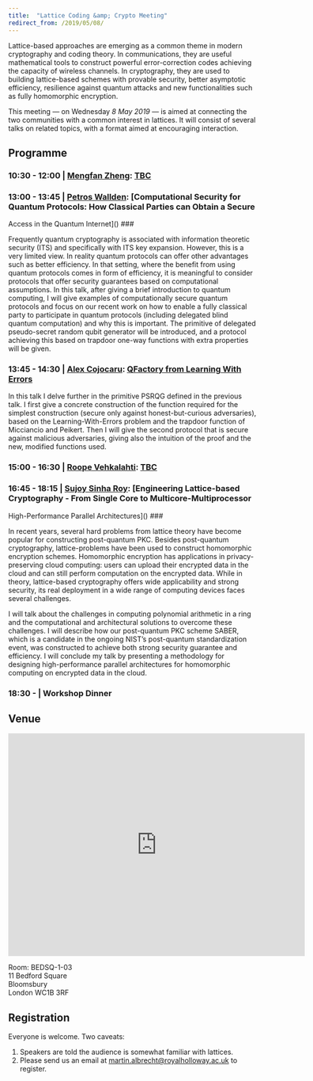 ```yaml
---
title:  "Lattice Coding &amp; Crypto Meeting"
redirect_from: /2019/05/08/
---
```


Lattice-based approaches are emerging as a common theme in modern cryptography and coding theory. In communications, they are useful mathematical tools to construct powerful error-correction codes achieving the capacity of wireless channels. In cryptography, they are used to building lattice-based schemes with provable security, better asymptotic efficiency, resilience against quantum attacks and new functionalities such as fully homomorphic encryption.

This meeting — on Wednesday *8 May 2019* — is aimed at connecting the two communities with a common interest in lattices. It will consist of several talks on related topics, with a format aimed at encouraging interaction.

## Programme ##

### <span> 10:30 - 12:00 | [Mengfan Zheng](https://dblp.org/pers/z/Zheng:Mengfan)</span>: [TBC]() ###

### <span> 13:00 - 13:45 | [Petros Wallden](http://www.pwallden.gr/)</span>: [Computational Security for Quantum Protocols: How Classical Parties can Obtain a Secure
Access in the Quantum Internet]() ###

Frequently quantum cryptography is associated with information theoretic security (ITS) and specifically with ITS key expansion. However, this is a very limited view. In reality quantum protocols can offer other advantages such as better efficiency. In that setting, where the benefit from using quantum protocols comes in form of efficiency, it is meaningful to consider protocols that offer security guarantees based on computational assumptions. In this talk, after giving a brief introduction to quantum computing, I will give examples of computationally secure quantum protocols and focus on our recent work on how to enable a fully classical party to participate in quantum protocols (including delegated blind quantum computation) and why this is important. The primitive of delegated pseudo-secret random qubit generator will be introduced, and a protocol achieving this based on trapdoor one-way functions with extra properties will be given.

### <span> 13:45 - 14:30 | [Alex Cojocaru](https://www.inf.ed.ac.uk/people/students/Alexandru_Cojocaru.html)</span>: [QFactory from Learning With Errors]() ###

In this talk I delve further in the primitive PSRQG defined in the previous talk. I first give a concrete construction of the function required for the simplest construction (secure only against honest-but-curious adversaries), based on the Learning-With-Errors problem and the trapdoor function of Micciancio and Peikert. Then I will give the second protocol that is secure against malicious adversaries, giving also the intuition of the proof and the new, modified functions used.

### <span> 15:00 - 16:30 | [Roope Vehkalahti](https://people.aalto.fi/roope.vehkalahti)</span>: [TBC]() ###

### <span> 16:45 - 18:15 | [Sujoy Sinha Roy](https://www.cs.bham.ac.uk/~sinharos/)</span>: [Engineering Lattice-based Cryptography - From Single Core to Multicore-Multiprocessor
High-Performance Parallel Architectures]() ###

In recent years, several hard problems from lattice theory have become popular for constructing post-quantum PKC. Besides post-quantum cryptography, lattice-problems have been used to construct homomorphic encryption schemes. Homomorphic encryption has applications in privacy-preserving cloud computing: users can upload their encrypted data in the cloud and can still perform computation on the encrypted data. While in theory, lattice-based cryptography offers wide applicability and strong security, its real deployment in a wide range of computing devices faces several challenges.

I will talk about the challenges in computing polynomial arithmetic in a ring and the computational and architectural solutions to overcome these challenges. I will describe how our post-quantum PKC scheme SABER, which is a candidate in the ongoing NIST’s post-quantum standardization event, was constructed to achieve both strong security guarantee and efficiency. I will conclude my talk by presenting a methodology for designing high-performance parallel architectures for homomorphic computing on encrypted data in the cloud.

### <span> 18:30 - | Workshop Dinner </span> ###

## Venue ##

<iframe src="https://www.google.com/maps/embed?pb=!1m18!1m12!1m3!1d2482.639424114085!2d-0.1317048842295599!3d51.519830879637205!2m3!1f0!2f0!3f0!3m2!1i1024!2i768!4f13.1!3m3!1m2!1s0x48761b2df948f01d%3A0x26c5a650cb0f521a!2sRoyal+Holloway+University+of+London!5e0!3m2!1sen!2suk!4v1553607558218" width="600" height="450" frameborder="0" style="border:0" allowfullscreen></iframe>

Room: BEDSQ-1-03  
11 Bedford Square  
Bloomsbury  
London WC1B 3RF

## Registration ##

Everyone is welcome. Two caveats:

1. Speakers are told the audience is somewhat familiar with lattices.
2. Please send us an email at <martin.albrecht@royalholloway.ac.uk> to register.
